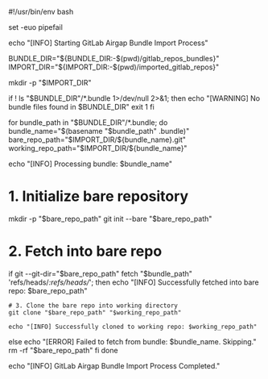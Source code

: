 

#!/usr/bin/env bash

set -euo pipefail

echo "[INFO] Starting GitLab Airgap Bundle Import Process"

BUNDLE_DIR="${BUNDLE_DIR:-$(pwd)/gitlab_repos_bundles}"
IMPORT_DIR="${IMPORT_DIR:-$(pwd)/imported_gitlab_repos}"

mkdir -p "$IMPORT_DIR"

if ! ls "$BUNDLE_DIR"/*.bundle 1>/dev/null 2>&1; then
  echo "[WARNING] No bundle files found in $BUNDLE_DIR"
  exit 1
fi

for bundle_path in "$BUNDLE_DIR"/*.bundle; do
  bundle_name="$(basename "$bundle_path" .bundle)"
  bare_repo_path="$IMPORT_DIR/${bundle_name}.git"
  working_repo_path="$IMPORT_DIR/${bundle_name}"

  echo "[INFO] Processing bundle: $bundle_name"

  # 1. Initialize bare repository
  mkdir -p "$bare_repo_path"
  git init --bare "$bare_repo_path"

  # 2. Fetch into bare repo
  if git --git-dir="$bare_repo_path" fetch "$bundle_path" 'refs/heads/*:refs/heads/*'; then
    echo "[INFO] Successfully fetched into bare repo: $bare_repo_path"

    # 3. Clone the bare repo into working directory
    git clone "$bare_repo_path" "$working_repo_path"

    echo "[INFO] Successfully cloned to working repo: $working_repo_path"
  else
    echo "[ERROR] Failed to fetch from bundle: $bundle_name. Skipping."
    rm -rf "$bare_repo_path"
  fi
done

echo "[INFO] GitLab Airgap Bundle Import Process Completed."

